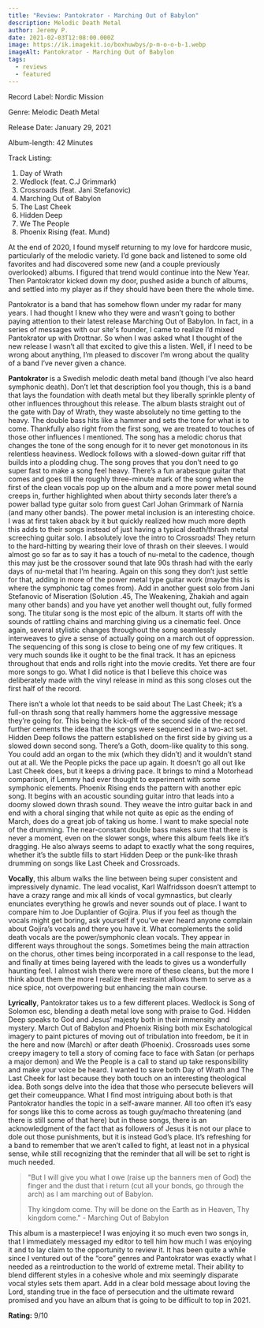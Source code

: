 ```yaml
---
title: "Review: Pantokrator - Marching Out of Babylon"
description: Melodic Death Metal
author: Jeremy P.
date: 2021-02-03T12:08:00.000Z
image: https://ik.imagekit.io/boxhuwbys/p-m-o-o-b-1.webp
imageAlt: Pantokrator - Marching Out of Babylon
tags:
  - reviews
  - featured
---
```

Record Label: Nordic Mission



Genre: Melodic Death Metal



Release Date: January 29, 2021



Album-length: 42 Minutes



Track Listing:

1. Day of Wrath
2.  Wedlock (feat. C.J Grimmark)
3. Crossroads (feat. Jani Stefanovic)
4.  Marching Out of Babylon
5.  The Last Cheek
6.   Hidden Deep
7.   We The People
8.  Phoenix Rising (feat. Mund)



At the end of 2020, I found myself returning to my love for hardcore music, particularly of the melodic variety. I’d gone back and listened to some old favorites and had discovered some new (and a couple previously overlooked) albums. I figured that trend would continue into the New Year. Then Pantokrator kicked down my door, pushed aside a bunch of albums, and settled into my player as if they should have been there the whole time.



Pantokrator is a band that has somehow flown under my radar for many years. I had thought I knew who they were and wasn’t going to bother paying attention to their latest release Marching Out of Babylon. In fact, in a series of messages with our site's founder, I came to realize I’d mixed Pantokrator up with Drottnar. So when I was asked what I thought of the new release I wasn’t all that excited to give this a listen. Well, if I need to be wrong about anything, I’m pleased to discover I’m wrong about the quality of a band I’ve never given a chance.



**Pantokrator** is a Swedish melodic death metal band (though I’ve also heard symphonic death). Don’t let that description fool you though, this is a band that lays the foundation with death metal but they liberally sprinkle plenty of other influences throughout this release. The album blasts straight out of the gate with Day of Wrath, they waste absolutely no time getting to the heavy. The double bass hits like a hammer and sets the tone for what is to come. Thankfully also right from the first song, we are treated to touches of those other influences I mentioned. The song has a melodic chorus that changes the tone of the song enough for it to never get monotonous in its relentless heaviness. Wedlock follows with a slowed-down guitar riff that builds into a plodding chug. The song proves that you don’t need to go super fast to make a song feel heavy. There’s a fun arabesque guitar that comes and goes till the roughly three-minute mark of the song when the first of the clean vocals pop up on the album and a more power metal sound creeps in, further highlighted when about thirty seconds later there’s a power ballad type guitar solo from guest Carl Johan Grimmark of Narnia (and many other bands). The power metal inclusion is an interesting choice. I was at first taken aback by it but quickly realized how much more depth this adds to their songs instead of just having a typical death/thrash metal screeching guitar solo. I absolutely love the intro to Crossroads! They return to the hard-hitting by wearing their love of thrash on their sleeves. I would almost go so far as to say it has a touch of nu-metal to the cadence, though this may just be the crossover sound that late 90s thrash had with the early days of nu-metal that I’m hearing. Again on this song they don’t just settle for that, adding in more of the power metal type guitar work (maybe this is where the symphonic tag comes from). Add in another guest solo from Jani Stefanovic of Miseration (Solution .45, The Weakening, Zhakiah and again many other bands) and you have yet another well thought out, fully formed song. The titular song is the most epic of the album. It starts off with the sounds of rattling chains and marching giving us a cinematic feel. Once again, several stylistic changes throughout the song seamlessly interweaves to give a sense of actually going on a march out of oppression. The sequencing of this song is close to being one of my few critiques. It very much sounds like it ought to be the final track. It has an epicness throughout that ends and rolls right into the movie credits. Yet there are four more songs to go. What I did notice is that I believe this choice was deliberately made with the vinyl release in mind as this song closes out the first half of the record.



There isn’t a whole lot that needs to be said about The Last Cheek; it’s a full-on thrash song that really hammers home the aggressive message they’re going for. This being the kick-off of the second side of the record further cements the idea that the songs were sequenced in a two-act set. Hidden Deep follows the pattern established on the first side by giving us a slowed down second song. There’s a Goth, doom-like quality to this song. You could add an organ to the mix (which they didn’t) and it wouldn’t stand out at all. We the People picks the pace up again. It doesn’t go all out like Last Cheek does, but it keeps a driving pace. It brings to mind a Motorhead comparison, if Lemmy had ever thought to experiment with some symphonic elements. Phoenix Rising ends the pattern with another epic song. It begins with an acoustic sounding guitar intro that leads into a doomy slowed down thrash sound. They weave the intro guitar back in and end with a choral singing that while not quite as epic as the ending of March, does do a great job of taking us home. I want to make special note of the drumming. The near-constant double bass makes sure that there is never a moment, even on the slower songs, where this album feels like it’s dragging. He also always seems to adapt to exactly what the song requires, whether it’s the subtle fills to start Hidden Deep or the punk-like thrash drumming on songs like Last Cheek and Crossroads.



**Vocally**, this album walks the line between being super consistent and impressively dynamic. The lead vocalist, Karl Walfridsson doesn’t attempt to have a crazy range and mix all kinds of vocal gymnastics, but clearly enunciates everything he growls and never sounds out of place. I want to compare him to Joe Duplantier of Gojira. Plus if you feel as though the vocals might get boring, ask yourself if you’ve ever heard anyone complain about Gojira’s vocals and there you have it. What complements the solid death vocals are the power/symphonic clean vocals. They appear in different ways throughout the songs. Sometimes being the main attraction on the chorus, other times being incorporated in a call response to the lead, and finally at times being layered with the leads to gives us a wonderfully haunting feel. I almost wish there were more of these cleans, but the more I think about them the more I realize their restraint allows them to serve as a nice spice, not overpowering but enhancing the main course.



**Lyrically**, Pantokrator takes us to a few different places. Wedlock is Song of Solomon esc, blending a death metal love song with praise to God. Hidden Deep speaks to God and Jesus’ majesty both in their immensity and mystery. March Out of Babylon and Phoenix Rising both mix Eschatological imagery to paint pictures of moving out of tribulation into freedom, be it in the here and now (March) or after death (Phoenix). Crossroads uses some creepy imagery to tell a story of coming face to face with Satan (or perhaps a major demon) and We the People is a call to stand up take responsibility and make your voice be heard. I wanted to save both Day of Wrath and The Last Cheek for last because they both touch on an interesting theological idea. Both songs delve into the idea that those who persecute believers will get their comeuppance. What I find most intriguing about both is that Pantokrator handles the topic in a self-aware manner. All too often it’s easy for songs like this to come across as tough guy/macho threatening (and there is still some of that here) but in these songs, there is an acknowledgment of the fact that as followers of Jesus it is not our place to dole out those punishments, but it is instead God’s place. It’s refreshing for a band to remember that we aren’t called to fight, at least not in a physical sense, while still recognizing that the reminder that all will be set to right is much needed.



>    "But I will give you what I owe (raise up the banners men of God) the finger and the dust that i return (cut all your bonds, go through the arch) as I am marching out of Babylon.
>
>
>
>    Thy kingdom come. Thy will be done on the Earth as in Heaven, Thy kingdom come." - Marching Out of Babylon



This album is a masterpiece! I was enjoying it so much even two songs in, that I immediately messaged my editor to tell him how much I was enjoying it and to lay claim to the opportunity to review it. It has been quite a while since I ventured out of the “core” genres and Pantokrator was exactly what I needed as a reintroduction to the world of extreme metal. Their ability to blend different styles in a cohesive whole and mix seemingly disparate vocal styles sets them apart. Add in a clear bold message about loving the Lord, standing true in the face of persecution and the ultimate reward promised and you have an album that is going to be difficult to top in 2021.

**Rating:** 9/10
